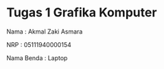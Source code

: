 # Tugas 1 Grafika Komputer

Nama        : Akmal Zaki Asmara

NRP         : 05111940000154

Nama Benda  : Laptop


